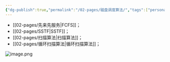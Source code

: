 ```yaml
---
{"dg-publish":true,"permalink":"/02-pages/磁盘调度算法/","tags":["personal/blog","os/disk","计算机组成原理/存储系统"]}
---
```


- [[02-pages/先来先服务\|FCFS]]；
- [[02-pages/SSTF\|SSTF]]；
- [[02-pages/扫描算法\|扫描算法]]；
- [[02-pages/循环扫描算法\|循环扫描算法]]；

![image.png](https://yelanyanyu-img-bed.oss-cn-hangzhou.aliyuncs.com/img/blog/2024/11/20241108222529.png)
